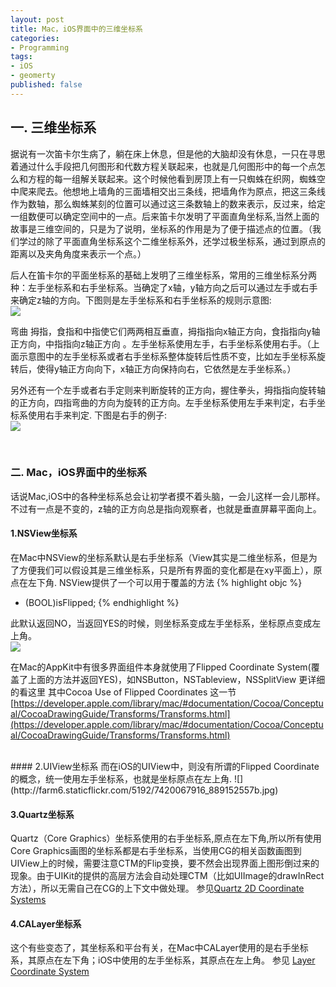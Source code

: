 ```yaml
---
layout: post
title: Mac，iOS界面中的三维坐标系
categories:
- Programming
tags:
- iOS
- geomerty
published: false
---
```



## 一. 三维坐标系   
据说有一次笛卡尔生病了，躺在床上休息，但是他的大脑却没有休息，一只在寻思着通过什么手段把几何图形和代数方程关联起来，也就是几何图形中的每一个点怎么和方程的每一组解关联起来。这个时候他看到房顶上有一只蜘蛛在织网，蜘蛛空中爬来爬去。他想地上墙角的三面墙相交出三条线，把墙角作为原点，把这三条线作为数轴，那么蜘蛛某刻的位置可以通过这三条数轴上的数来表示，反过来，给定一组数便可以确定空间中的一点。后来笛卡尔发明了平面直角坐标系,当然上面的故事是三维空间的，只是为了说明，坐标系的作用是为了便于描述点的位置。（我们学过的除了平面直角坐标系这个二维坐标系外，还学过极坐标系，通过到原点的距离以及夹角角度来表示一个点。）

后人在笛卡尔的平面坐标系的基础上发明了三维坐标系，常用的三维坐标系分两种：左手坐标系和右手坐标系。当确定了x轴，y轴方向之后可以通过左手或右手来确定z轴的方向。下图则是左手坐标系和右手坐标系的规则示意图:   
![](http://farm8.staticflickr.com/7117/7419361874_f5d16fb101.jpg)

弯曲 拇指，食指和中指使它们两两相互垂直，拇指指向x轴正方向，食指指向y轴正方向，中指指向z轴正方向 。左手坐标系使用左手，右手坐标系使用右手。（上面示意图中的左手坐标系或者右手坐标系整体旋转后性质不变，比如左手坐标系旋转后，使得y轴正方向向下，x轴正方向保持向右，它依然是左手坐标系。）

另外还有一个左手或者右手定则来判断旋转的正方向，握住拳头，拇指指向旋转轴的正方向，四指弯曲的方向为旋转的正方向。左手坐标系使用左手来判定，右手坐标系使用右手来判定.   下图是右手的例子:   
![](http://farm6.staticflickr.com/5324/7419361824_7de70fa1af.jpg)

<br>

### 二. Mac，iOS界面中的坐标系   
话说Mac,iOS中的各种坐标系总会让初学者摸不着头脑，一会儿这样一会儿那样。不过有一点是不变的，z轴的正方向总是指向观察者，也就是垂直屏幕平面向上。

#### 1.NSView坐标系   
在Mac中NSView的坐标系默认是右手坐标系（View其实是二维坐标系，但是为了方便我们可以假设其是三维坐标系，只是所有界面的变化都是在xy平面上），原点在左下角. NSView提供了一个可以用于覆盖的方法 
{% highlight objc %}
- (BOOL)isFlipped;
{% endhighlight %}

此默认返回NO，当返回YES的时候，则坐标系变成左手坐标系，坐标原点变成左上角。   
![](http://farm6.staticflickr.com/5328/7419981432_f6c7732dfe.jpg)

在Mac的AppKit中有很多界面组件本身就使用了Flipped Coordinate System(覆盖了上面的方法并返回YES)，如NSButton，NSTableview，NSSplitView 更详细的看这里  其中Cocoa Use of Flipped Coordinates
 这一节  [https://developer.apple.com/library/mac/#documentation/Cocoa/Conceptual/CocoaDrawingGuide/Transforms/Transforms.html](https://developer.apple.com/library/mac/#documentation/Cocoa/Conceptual/CocoaDrawingGuide/Transforms/Transforms.html)
 
 <br>
#### 2.UIView坐标系 
 而在iOS的UIView中，则没有所谓的Flipped Coordinate的概念，统一使用左手坐标系，也就是坐标原点在左上角.   
 ![](http://farm6.staticflickr.com/5192/7420067916_889152557b.jpg)

<br>

#### 3.Quartz坐标系
Quartz（Core Graphics）坐标系使用的右手坐标系,原点在左下角,所以所有使用Core Graphics画图的坐标系都是右手坐标系，当使用CG的相关函数画图到UIView上的时候，需要注意CTM的Flip变换，要不然会出现界面上图形倒过来的现象。由于UIKit的提供的高层方法会自动处理CTM（比如UIImage的drawInRect方法），所以无需自己在CG的上下文中做处理。
参见[Quartz 2D Coordinate Systems](https://developer.apple.com/library/mac/#documentation/graphicsimaging/conceptual/drawingwithquartz2d/dq_overview/dq_overview.html#//apple_ref/doc/uid/TP30001066-CH202-CJBBAEEC)

#### 4.CALayer坐标系
这个有些变态了，其坐标系和平台有关，在Mac中CALayer使用的是右手坐标系，其原点在左下角；iOS中使用的左手坐标系，其原点在左上角。
参见 [Layer Coordinate System](http://developer.apple.com/library/ios/#DOCUMENTATION/Cocoa/Conceptual/CoreAnimation_guide/Articles/Layers.html#//apple_ref/doc/uid/TP40006082-SW1)

